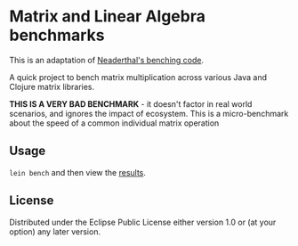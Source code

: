 # Matrix and Linear Algebra benchmarks

This is an adaptation of [Neaderthal's benching code](https://github.com/uncomplicate/neanderthal/tree/master/examples/benchmarks).

A quick project to bench matrix multiplication across
various Java and Clojure matrix libraries.

**THIS IS A VERY BAD BENCHMARK** - it doesn't factor in real world scenarios,
and ignores the impact of ecosystem.  This is a micro-benchmark about the
speed of a common individual matrix operation

## Usage

`lein bench` and then view the [results](./results.md).

## License

Distributed under the Eclipse Public License either version 1.0 or (at
your option) any later version.

